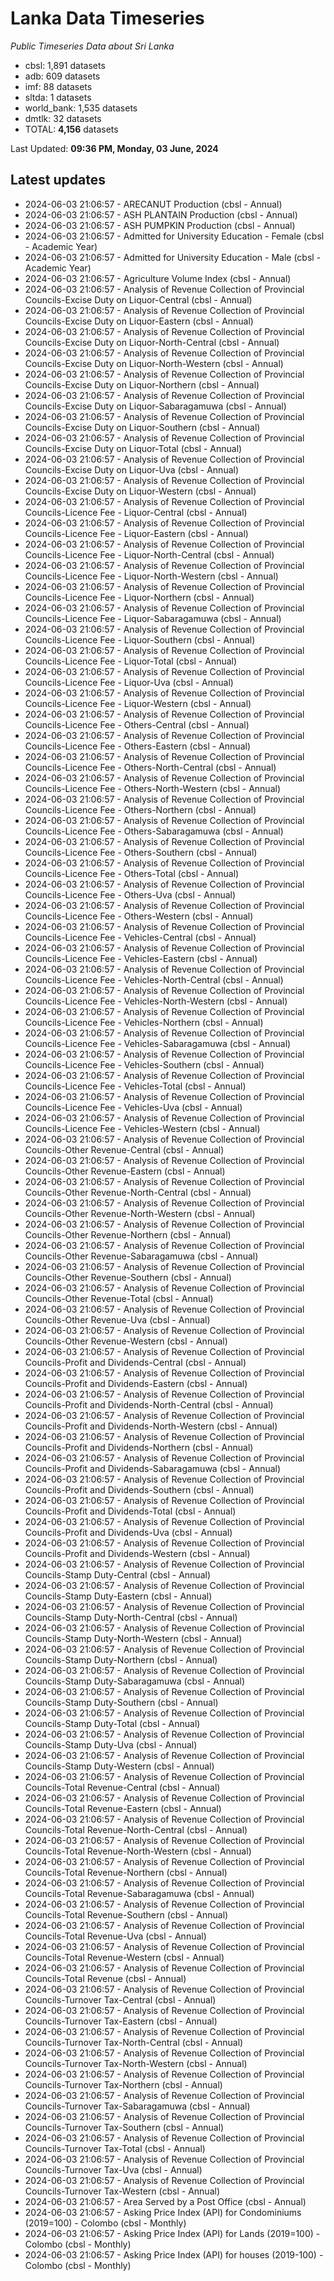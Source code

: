 # Lanka Data Timeseries
*Public Timeseries Data about Sri Lanka*

* cbsl: 1,891 datasets
* adb: 609 datasets
* imf: 88 datasets
* sltda: 1 datasets
* world_bank: 1,535 datasets
* dmtlk: 32 datasets
* TOTAL: **4,156** datasets

Last Updated: **09:36 PM, Monday, 03 June, 2024**

## Latest updates

* 2024-06-03 21:06:57 - ARECANUT Production (cbsl - Annual)
* 2024-06-03 21:06:57 - ASH PLANTAIN Production (cbsl - Annual)
* 2024-06-03 21:06:57 - ASH PUMPKIN Production (cbsl - Annual)
* 2024-06-03 21:06:57 - Admitted for University Education - Female (cbsl - Academic Year)
* 2024-06-03 21:06:57 - Admitted for University Education - Male (cbsl - Academic Year)
* 2024-06-03 21:06:57 - Agriculture Volume Index (cbsl - Annual)
* 2024-06-03 21:06:57 - Analysis of Revenue Collection of Provincial Councils-Excise Duty on Liquor-Central (cbsl - Annual)
* 2024-06-03 21:06:57 - Analysis of Revenue Collection of Provincial Councils-Excise Duty on Liquor-Eastern (cbsl - Annual)
* 2024-06-03 21:06:57 - Analysis of Revenue Collection of Provincial Councils-Excise Duty on Liquor-North-Central (cbsl - Annual)
* 2024-06-03 21:06:57 - Analysis of Revenue Collection of Provincial Councils-Excise Duty on Liquor-North-Western (cbsl - Annual)
* 2024-06-03 21:06:57 - Analysis of Revenue Collection of Provincial Councils-Excise Duty on Liquor-Northern (cbsl - Annual)
* 2024-06-03 21:06:57 - Analysis of Revenue Collection of Provincial Councils-Excise Duty on Liquor-Sabaragamuwa (cbsl - Annual)
* 2024-06-03 21:06:57 - Analysis of Revenue Collection of Provincial Councils-Excise Duty on Liquor-Southern (cbsl - Annual)
* 2024-06-03 21:06:57 - Analysis of Revenue Collection of Provincial Councils-Excise Duty on Liquor-Total (cbsl - Annual)
* 2024-06-03 21:06:57 - Analysis of Revenue Collection of Provincial Councils-Excise Duty on Liquor-Uva (cbsl - Annual)
* 2024-06-03 21:06:57 - Analysis of Revenue Collection of Provincial Councils-Excise Duty on Liquor-Western (cbsl - Annual)
* 2024-06-03 21:06:57 - Analysis of Revenue Collection of Provincial Councils-Licence Fee - Liquor-Central (cbsl - Annual)
* 2024-06-03 21:06:57 - Analysis of Revenue Collection of Provincial Councils-Licence Fee - Liquor-Eastern (cbsl - Annual)
* 2024-06-03 21:06:57 - Analysis of Revenue Collection of Provincial Councils-Licence Fee - Liquor-North-Central (cbsl - Annual)
* 2024-06-03 21:06:57 - Analysis of Revenue Collection of Provincial Councils-Licence Fee - Liquor-North-Western (cbsl - Annual)
* 2024-06-03 21:06:57 - Analysis of Revenue Collection of Provincial Councils-Licence Fee - Liquor-Northern (cbsl - Annual)
* 2024-06-03 21:06:57 - Analysis of Revenue Collection of Provincial Councils-Licence Fee - Liquor-Sabaragamuwa (cbsl - Annual)
* 2024-06-03 21:06:57 - Analysis of Revenue Collection of Provincial Councils-Licence Fee - Liquor-Southern (cbsl - Annual)
* 2024-06-03 21:06:57 - Analysis of Revenue Collection of Provincial Councils-Licence Fee - Liquor-Total (cbsl - Annual)
* 2024-06-03 21:06:57 - Analysis of Revenue Collection of Provincial Councils-Licence Fee - Liquor-Uva (cbsl - Annual)
* 2024-06-03 21:06:57 - Analysis of Revenue Collection of Provincial Councils-Licence Fee - Liquor-Western (cbsl - Annual)
* 2024-06-03 21:06:57 - Analysis of Revenue Collection of Provincial Councils-Licence Fee - Others-Central (cbsl - Annual)
* 2024-06-03 21:06:57 - Analysis of Revenue Collection of Provincial Councils-Licence Fee - Others-Eastern (cbsl - Annual)
* 2024-06-03 21:06:57 - Analysis of Revenue Collection of Provincial Councils-Licence Fee - Others-North-Central (cbsl - Annual)
* 2024-06-03 21:06:57 - Analysis of Revenue Collection of Provincial Councils-Licence Fee - Others-North-Western (cbsl - Annual)
* 2024-06-03 21:06:57 - Analysis of Revenue Collection of Provincial Councils-Licence Fee - Others-Northern (cbsl - Annual)
* 2024-06-03 21:06:57 - Analysis of Revenue Collection of Provincial Councils-Licence Fee - Others-Sabaragamuwa (cbsl - Annual)
* 2024-06-03 21:06:57 - Analysis of Revenue Collection of Provincial Councils-Licence Fee - Others-Southern (cbsl - Annual)
* 2024-06-03 21:06:57 - Analysis of Revenue Collection of Provincial Councils-Licence Fee - Others-Total (cbsl - Annual)
* 2024-06-03 21:06:57 - Analysis of Revenue Collection of Provincial Councils-Licence Fee - Others-Uva (cbsl - Annual)
* 2024-06-03 21:06:57 - Analysis of Revenue Collection of Provincial Councils-Licence Fee - Others-Western (cbsl - Annual)
* 2024-06-03 21:06:57 - Analysis of Revenue Collection of Provincial Councils-Licence Fee - Vehicles-Central (cbsl - Annual)
* 2024-06-03 21:06:57 - Analysis of Revenue Collection of Provincial Councils-Licence Fee - Vehicles-Eastern (cbsl - Annual)
* 2024-06-03 21:06:57 - Analysis of Revenue Collection of Provincial Councils-Licence Fee - Vehicles-North-Central (cbsl - Annual)
* 2024-06-03 21:06:57 - Analysis of Revenue Collection of Provincial Councils-Licence Fee - Vehicles-North-Western (cbsl - Annual)
* 2024-06-03 21:06:57 - Analysis of Revenue Collection of Provincial Councils-Licence Fee - Vehicles-Northern (cbsl - Annual)
* 2024-06-03 21:06:57 - Analysis of Revenue Collection of Provincial Councils-Licence Fee - Vehicles-Sabaragamuwa (cbsl - Annual)
* 2024-06-03 21:06:57 - Analysis of Revenue Collection of Provincial Councils-Licence Fee - Vehicles-Southern (cbsl - Annual)
* 2024-06-03 21:06:57 - Analysis of Revenue Collection of Provincial Councils-Licence Fee - Vehicles-Total (cbsl - Annual)
* 2024-06-03 21:06:57 - Analysis of Revenue Collection of Provincial Councils-Licence Fee - Vehicles-Uva (cbsl - Annual)
* 2024-06-03 21:06:57 - Analysis of Revenue Collection of Provincial Councils-Licence Fee - Vehicles-Western (cbsl - Annual)
* 2024-06-03 21:06:57 - Analysis of Revenue Collection of Provincial Councils-Other Revenue-Central (cbsl - Annual)
* 2024-06-03 21:06:57 - Analysis of Revenue Collection of Provincial Councils-Other Revenue-Eastern (cbsl - Annual)
* 2024-06-03 21:06:57 - Analysis of Revenue Collection of Provincial Councils-Other Revenue-North-Central (cbsl - Annual)
* 2024-06-03 21:06:57 - Analysis of Revenue Collection of Provincial Councils-Other Revenue-North-Western (cbsl - Annual)
* 2024-06-03 21:06:57 - Analysis of Revenue Collection of Provincial Councils-Other Revenue-Northern (cbsl - Annual)
* 2024-06-03 21:06:57 - Analysis of Revenue Collection of Provincial Councils-Other Revenue-Sabaragamuwa (cbsl - Annual)
* 2024-06-03 21:06:57 - Analysis of Revenue Collection of Provincial Councils-Other Revenue-Southern (cbsl - Annual)
* 2024-06-03 21:06:57 - Analysis of Revenue Collection of Provincial Councils-Other Revenue-Total (cbsl - Annual)
* 2024-06-03 21:06:57 - Analysis of Revenue Collection of Provincial Councils-Other Revenue-Uva (cbsl - Annual)
* 2024-06-03 21:06:57 - Analysis of Revenue Collection of Provincial Councils-Other Revenue-Western (cbsl - Annual)
* 2024-06-03 21:06:57 - Analysis of Revenue Collection of Provincial Councils-Profit and Dividends-Central (cbsl - Annual)
* 2024-06-03 21:06:57 - Analysis of Revenue Collection of Provincial Councils-Profit and Dividends-Eastern (cbsl - Annual)
* 2024-06-03 21:06:57 - Analysis of Revenue Collection of Provincial Councils-Profit and Dividends-North-Central (cbsl - Annual)
* 2024-06-03 21:06:57 - Analysis of Revenue Collection of Provincial Councils-Profit and Dividends-North-Western (cbsl - Annual)
* 2024-06-03 21:06:57 - Analysis of Revenue Collection of Provincial Councils-Profit and Dividends-Northern (cbsl - Annual)
* 2024-06-03 21:06:57 - Analysis of Revenue Collection of Provincial Councils-Profit and Dividends-Sabaragamuwa (cbsl - Annual)
* 2024-06-03 21:06:57 - Analysis of Revenue Collection of Provincial Councils-Profit and Dividends-Southern (cbsl - Annual)
* 2024-06-03 21:06:57 - Analysis of Revenue Collection of Provincial Councils-Profit and Dividends-Total (cbsl - Annual)
* 2024-06-03 21:06:57 - Analysis of Revenue Collection of Provincial Councils-Profit and Dividends-Uva (cbsl - Annual)
* 2024-06-03 21:06:57 - Analysis of Revenue Collection of Provincial Councils-Profit and Dividends-Western (cbsl - Annual)
* 2024-06-03 21:06:57 - Analysis of Revenue Collection of Provincial Councils-Stamp Duty-Central (cbsl - Annual)
* 2024-06-03 21:06:57 - Analysis of Revenue Collection of Provincial Councils-Stamp Duty-Eastern (cbsl - Annual)
* 2024-06-03 21:06:57 - Analysis of Revenue Collection of Provincial Councils-Stamp Duty-North-Central (cbsl - Annual)
* 2024-06-03 21:06:57 - Analysis of Revenue Collection of Provincial Councils-Stamp Duty-North-Western (cbsl - Annual)
* 2024-06-03 21:06:57 - Analysis of Revenue Collection of Provincial Councils-Stamp Duty-Northern (cbsl - Annual)
* 2024-06-03 21:06:57 - Analysis of Revenue Collection of Provincial Councils-Stamp Duty-Sabaragamuwa (cbsl - Annual)
* 2024-06-03 21:06:57 - Analysis of Revenue Collection of Provincial Councils-Stamp Duty-Southern (cbsl - Annual)
* 2024-06-03 21:06:57 - Analysis of Revenue Collection of Provincial Councils-Stamp Duty-Total (cbsl - Annual)
* 2024-06-03 21:06:57 - Analysis of Revenue Collection of Provincial Councils-Stamp Duty-Uva (cbsl - Annual)
* 2024-06-03 21:06:57 - Analysis of Revenue Collection of Provincial Councils-Stamp Duty-Western (cbsl - Annual)
* 2024-06-03 21:06:57 - Analysis of Revenue Collection of Provincial Councils-Total Revenue-Central (cbsl - Annual)
* 2024-06-03 21:06:57 - Analysis of Revenue Collection of Provincial Councils-Total Revenue-Eastern (cbsl - Annual)
* 2024-06-03 21:06:57 - Analysis of Revenue Collection of Provincial Councils-Total Revenue-North-Central (cbsl - Annual)
* 2024-06-03 21:06:57 - Analysis of Revenue Collection of Provincial Councils-Total Revenue-North-Western (cbsl - Annual)
* 2024-06-03 21:06:57 - Analysis of Revenue Collection of Provincial Councils-Total Revenue-Northern (cbsl - Annual)
* 2024-06-03 21:06:57 - Analysis of Revenue Collection of Provincial Councils-Total Revenue-Sabaragamuwa (cbsl - Annual)
* 2024-06-03 21:06:57 - Analysis of Revenue Collection of Provincial Councils-Total Revenue-Southern (cbsl - Annual)
* 2024-06-03 21:06:57 - Analysis of Revenue Collection of Provincial Councils-Total Revenue-Uva (cbsl - Annual)
* 2024-06-03 21:06:57 - Analysis of Revenue Collection of Provincial Councils-Total Revenue-Western (cbsl - Annual)
* 2024-06-03 21:06:57 - Analysis of Revenue Collection of Provincial Councils-Total Revenue (cbsl - Annual)
* 2024-06-03 21:06:57 - Analysis of Revenue Collection of Provincial Councils-Turnover Tax-Central (cbsl - Annual)
* 2024-06-03 21:06:57 - Analysis of Revenue Collection of Provincial Councils-Turnover Tax-Eastern (cbsl - Annual)
* 2024-06-03 21:06:57 - Analysis of Revenue Collection of Provincial Councils-Turnover Tax-North-Central (cbsl - Annual)
* 2024-06-03 21:06:57 - Analysis of Revenue Collection of Provincial Councils-Turnover Tax-North-Western (cbsl - Annual)
* 2024-06-03 21:06:57 - Analysis of Revenue Collection of Provincial Councils-Turnover Tax-Northern (cbsl - Annual)
* 2024-06-03 21:06:57 - Analysis of Revenue Collection of Provincial Councils-Turnover Tax-Sabaragamuwa (cbsl - Annual)
* 2024-06-03 21:06:57 - Analysis of Revenue Collection of Provincial Councils-Turnover Tax-Southern (cbsl - Annual)
* 2024-06-03 21:06:57 - Analysis of Revenue Collection of Provincial Councils-Turnover Tax-Total (cbsl - Annual)
* 2024-06-03 21:06:57 - Analysis of Revenue Collection of Provincial Councils-Turnover Tax-Uva (cbsl - Annual)
* 2024-06-03 21:06:57 - Analysis of Revenue Collection of Provincial Councils-Turnover Tax-Western (cbsl - Annual)
* 2024-06-03 21:06:57 - Area Served by a Post Office (cbsl - Annual)
* 2024-06-03 21:06:57 - Asking Price Index (API) for Condominiums (2019=100) - Colombo (cbsl - Monthly)
* 2024-06-03 21:06:57 - Asking Price Index (API) for Lands (2019=100) - Colombo (cbsl - Monthly)
* 2024-06-03 21:06:57 - Asking Price Index (API) for houses (2019-100) - Colombo (cbsl - Monthly)